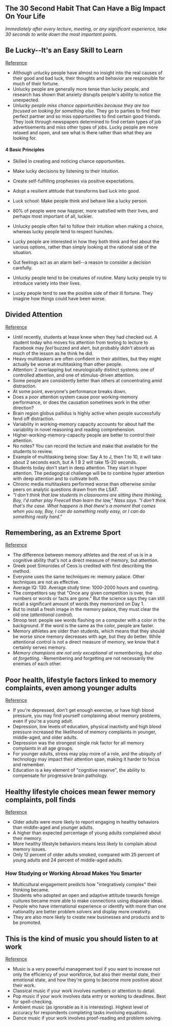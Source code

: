 ## The 30 Second Habit That Can Have a Big Impact On Your Life

*Immediately after every lecture, meeting, or any significant experience, take 30 seconds to write down the most important points.*

## Be Lucky--It's an Easy Skill to Learn
[Reference](http://www.telegraph.co.uk/technology/3304496/Be-lucky-its-an-easy-skill-to-learn.html)

- Although unlucky people have almost no insight into the real causes of their good and bad luck, their thoughts and behavior are responsible for much of their fortune.
- Unlucky people are generally more tense than lucky people, and research has shown that anxiety disrupts people's ability to notice the unexpected.
- *Unlucky people miss chance opportunities because they are too focused on looking for something else.* They go to parties to find their perfect partner and so miss opportunities to find certain good friends. They look through newspapers determined to find certain types of job advertisements and miss other types of jobs. Lucky people are more relaxed and open, and see what is there rather than what they are looking for.

#### 4 Basic Principles

- Skilled in creating and noticing chance opportunities.
- Make lucky decisions by listening to their intuition.
- Create self-fulfilling prophesies via positive expectations.
- Adopt a resilient attitude that transforms bad luck into good.

- Luck school: Make people think and behave like a lucky person.
- 80% of people were now happier, more satisfied with their lives, and perhaps most important of all, luckier.

- Unlucky people often fail to follow their intuition when making a choice, whereas lucky people tend to respect hunches.
- Lucky people are interested in how they both think and feel about the various options, rather than simply looking at the rational side of the situation.
- Gut feelings act as an alarm bell--a reason to consider a decision carefully.
- Unlucky people tend to be creatures of routine. Many lucky people try to introduce variety into their lives.
- Lucky people tend to see the positive side of their ill fortune. They imagine how things could have been worse.

## Divided Attention
[Reference](http://www.chronicle.com/article/Scholars-Turn-Their-Attention/63746/)

- Until recently, students at lease knew when they had checked out. A student today who moves his attention from texting to lecture to Facebook may *feel* buzzed and alert, but probably didn't absorb as much of the lesson as he think he did.
- Heavy multitaskers are often confident in their abilities, but they might actually be worse at multitasking than other people.
- Attention: 2 overlapping but neurologically distinct systems: one of controlled attention, and one of stimulus-driven attention.
- Some people are consistently better than others at concentrating amid distraction.
- At some point, everyone's performance breaks down.
- Does a poor attention system cause poor working-memory performance, or does the causation sometimes work in the other direction?
- Brain region globus pallidus is highly active when people successfully fend off distraction.
- Variability in working-memory capacity  accounts for about half the variability in novel reasoning and reading comprehension.
- Higher-working-memory-capacity people are better to control their attention.
- No notes? You can record the lecture and make that available for the students to review.
- Example of multitasking being slow: Say A to J, then 1 to 10, it will take about 2 seconds each, but A 1 B 2 will take 15-20 seconds.
- Students today don't start in deep attention. They start in hyper attention. The pedagogical challenge will be to combine hyper attention with deep attention and to cultivate both.
- Chronic media multitaskers performed worse than otherwise similar peers on analytic questions drawn from the LSAT.
- *"I don't think that law students in classrooms are sitting there thinking, Boy, I'd rather play Freecell than learn the law," Nass says. "I don't think that's the case. What happens is that there's a moment that comes when you say, Boy, I can do something really easy, or I can do something really hard."*

## Remembering, as an Extreme Sport
[Reference](https://well.blogs.nytimes.com/2014/05/19/remembering-as-an-extreme-sport/)

- The difference between memory athletes and the rest of us is in a cognitive ability that's not a direct measure of memory, but attention.
- Greek poet Simonides of Ceos is credited with first describing the method.
- Everyone uses the same techniques re: memory palace. Other techniques are not as effective.
- Average IQ: 130. Average study time: 1000-2000 hours and counting.
- The competitors say that "Once any given competition is over, the numbers or words or facts are gone." But the science says they can still recall a significant amount of words they memorized on Day 1.
- But to install a fresh image in the memory palace, they must clear the old one (*attentional control*).
- Stroop test: people see words flashing on a computer with a color in the background. If the word is the same as the color, people are faster.
- Memory athletes are older than students, which means that they should be worse since memory decreases with age, but they do better. While attentional control is not a direct measure of memory, we know that it certainly serves memory.
- *Memory champions are not only exceptional at remembering, but also at forgetting.*
-Remembering and forgetting are not necessarily the enemies of each other.

## Poor health, lifestyle factors linked to memory complaints, even among younger adults
[Reference](https://medicalxpress.com/news/2014-06-poor-health-lifestyle-factors-linked.html)

- If you're depressed, don't get enough exercise, or have high blood pressure, you may find yourself complaining about memory problems, even if you're a young adult.
- Depression, low levels of education, physical inactivity and high blood pressure increased the likelihood of memory complaints in younger, middle-aged, and older adults.
- Depression was the strongest single risk factor for all memory complaints in all age groups.
- For younger adults, stress may play more of a role, and the ubiquity of technology may impact their attention span, making it harder to focus and remember.
- Education is a key element of "cognitive reserve", the ability to compensate for progressive brain pathology.

## Healthy lifestyle choices mean fewer memory complaints, poll finds
[Reference](https://medicalxpress.com/news/2013-05-healthy-lifestyle-choices-memory-complaints.html#nRlv)

- Older adults were more likely to report engaging in healthy behaviors than middle-aged and younger adults.
- A higher than expected percentage of young adults complained about their memory.
- More healthy lifestyle behaviors means less likely to complain about memory issues.
- Only 12 percent of older adults smoked, compared with 25 percent of young adults and 24 percent of middle-aged adults.

### How Studying or Working Abroad Makes You Smarter

- Multicultural engagement predicts how "integratively complex" their thinking became.
- Students who adopted an open and adaptive attitude towards foreign cultures became more able to make connections using disparate ideas.
- People who have international experience or identify with more than one nationality are better problem solvers and display more creativity.
- They are also more likely to create new businesses and products and to be promoted.

## This is the kind of music you should listen to at work
[Reference](http://www.telegraph.co.uk/business/2016/06/02/this-is-the-kind-of-music-you-should-listen-to-at-work/)

- Music is a very powerful management tool if you want to increase not only the efficiency of your workforce, but also their mental state, their emotional state, and how they're going to become more positive about their work.
- Classical music if your work involves numbers or attention to detail.
- Pop music if your work involves data entry or working to deadlines. Best for spell-checking.
- Ambient music (as ignorable as it is interesting). Highest level of accuracy for respondents completing tasks involving equations.
- Dance music if your work involves proof-reading and problem solving.
